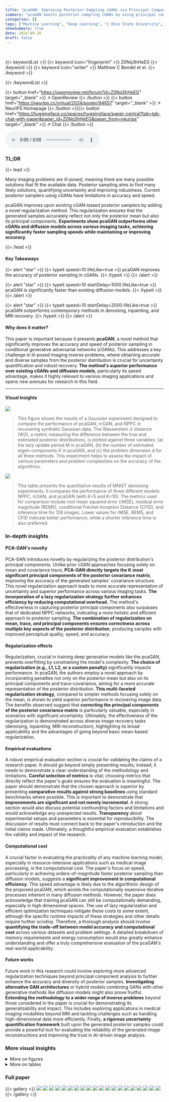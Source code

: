 ```yaml
---
title: "pcaGAN: Improving Posterior-Sampling cGANs via Principal Component Regularization"
summary: "pcaGAN boosts posterior-sampling cGANs by using principal component regularization, achieving faster, more accurate results in various imaging tasks."
categories: []
tags: ["Machine Learning", "Deep Learning", "🏢 Ohio State University",]
showSummary: true
date: 2024-09-26
draft: false
---
```


<br>

{{< keywordList >}}
{{< keyword icon="fingerprint" >}} Z0Nq3hHeEG {{< /keyword >}}
{{< keyword icon="writer" >}} Matthew C Bendel et el. {{< /keyword >}}
 
{{< /keywordList >}}

{{< button href="https://openreview.net/forum?id=Z0Nq3hHeEG" target="_blank" >}}
↗ OpenReview
{{< /button >}}
{{< button href="https://neurips.cc/virtual/2024/poster/94657" target="_blank" >}}
↗ NeurIPS Homepage
{{< /button >}}{{< button href="https://huggingface.co/spaces/huggingface/paper-central?tab=tab-chat-with-paper&paper_id=Z0Nq3hHeEG&paper_from=neurips" target="_blank" >}}
↗ Chat
{{< /button >}}



<audio controls>
    <source src="https://ai-paper-reviewer.com/Z0Nq3hHeEG/podcast.wav" type="audio/wav">
    Your browser does not support the audio element.
</audio>


### TL;DR


{{< lead >}}

Many imaging problems are ill-posed, meaning there are many possible solutions that fit the available data.  Posterior sampling aims to find many likely solutions, quantifying uncertainty and improving robustness.  Current posterior samplers using cGANs have limitations in accuracy and speed. 



pcaGAN improves upon existing cGAN-based posterior samplers by adding a novel regularization method. This regularization ensures that the generated samples accurately reflect not only the posterior mean but also its principal components.  **Experiments show pcaGAN outperforms other cGANs and diffusion models across various imaging tasks, achieving significantly faster sampling speeds while maintaining or improving accuracy.**

{{< /lead >}}


#### Key Takeaways

{{< alert "star" >}}
{{< typeit speed=10 lifeLike=true >}} pcaGAN improves the accuracy of posterior sampling in cGANs. {{< /typeit >}}
{{< /alert >}}

{{< alert "star" >}}
{{< typeit speed=10 startDelay=1000 lifeLike=true >}} pcaGAN is significantly faster than existing diffusion models. {{< /typeit >}}
{{< /alert >}}

{{< alert "star" >}}
{{< typeit speed=10 startDelay=2000 lifeLike=true >}} pcaGAN outperforms contemporary methods in denoising, inpainting, and MRI recovery. {{< /typeit >}}
{{< /alert >}}

#### Why does it matter?
This paper is important because it presents **pcaGAN**, a novel method that significantly improves the accuracy and speed of posterior sampling in conditional generative adversarial networks (cGANs). This addresses a key challenge in ill-posed imaging inverse problems, where obtaining accurate and diverse samples from the posterior distribution is crucial for uncertainty quantification and robust recovery.  **The method's superior performance over existing cGANs and diffusion models**, particularly its speed advantage, makes it highly relevant to various imaging applications and opens new avenues for research in this field.

------
#### Visual Insights



![](https://ai-paper-reviewer.com/Z0Nq3hHeEG/figures_4_1.jpg)

> This figure shows the results of a Gaussian experiment designed to compare the performance of pcaGAN, rcGAN, and NPPC in recovering synthetic Gaussian data.  The Wasserstein-2 distance (W2), a metric measuring the difference between the true and estimated posterior distributions, is plotted against three variables: (a) the lazy update period M in pcaGAN, (b) the number of estimated eigen-components K in pcaGAN, and (c) the problem dimension d for all three methods. This experiment helps to assess the impact of various parameters and problem complexities on the accuracy of the algorithms.





![](https://ai-paper-reviewer.com/Z0Nq3hHeEG/tables_5_1.jpg)

> This table presents the quantitative results of MNIST denoising experiments.  It compares the performance of three different models: NPPC, rcGAN, and pcaGAN (with K=5 and K=10). The metrics used for comparison include root mean squared error (rMSE), residual error magnitude (REM5), conditional Fréchet Inception Distance (CFID), and inference time for 128 images. Lower values for rMSE, REM5, and CFID indicate better performance, while a shorter inference time is also preferred.





### In-depth insights


#### PCA-GAN's novelty
PCA-GAN introduces novelty by regularizing the posterior distribution's principal components.  Unlike prior cGAN approaches focusing solely on mean and covariance trace, **PCA-GAN directly targets the K most significant principal components of the posterior covariance matrix**, improving the accuracy of the generated samples' covariance structure. This novel regularization approach leads to more accurate representation of uncertainty and superior performance across various imaging tasks.  **The incorporation of a lazy regularization strategy further enhances efficiency by reducing computational overhead.** The method's effectiveness in capturing posterior principal components also surpasses that of dedicated NPPC networks, indicating a more holistic and efficient approach to posterior sampling.  **The combination of regularization on mean, trace, and principal components ensures correctness across multiple key aspects of the posterior distribution**, producing samples with improved perceptual quality, speed, and accuracy.

#### Regularization effects
Regularization, crucial in training deep generative models like the pcaGAN, prevents overfitting by constraining the model's complexity.  **The choice of regularization (e.g., L1, L2, or a custom penalty)** significantly impacts performance.  In pcaGAN, the authors employ a novel approach by incorporating penalties not only on the posterior mean but also on its principal components and trace-covariance, aiming for a more accurate representation of the posterior distribution.  **This multi-faceted regularization strategy**, compared to simpler methods focusing solely on the mean, is shown to yield superior performance in recovering image data. The benefits observed suggest that **correcting the principal components of the posterior covariance matrix** is particularly valuable, especially in scenarios with significant uncertainty.  Ultimately, the effectiveness of the regularization is demonstrated across diverse image recovery tasks (denoising, inpainting, MRI reconstruction), highlighting its broad applicability and the advantages of going beyond basic mean-based regularization.

#### Empirical evaluations
A robust empirical evaluation section is crucial for validating the claims of a research paper.  It should go beyond simply presenting results; instead, it needs to demonstrate a clear understanding of the methodology and limitations.  **Careful selection of metrics** is vital; choosing metrics that directly reflect the paper's goals ensures the evaluation is meaningful.  The paper should demonstrate that the chosen approach is superior by presenting **comparative results against strong baselines** using standard benchmarks where possible.  This is important to demonstrate that **improvements are significant and not merely incremental**. A strong section would also discuss potential confounding factors and limitations and would acknowledge any unexpected results.  **Transparency** about experimental setups and parameters is essential for reproducibility.  The discussion of results must connect back to the paper's introduction and the initial claims made. Ultimately, a thoughtful empirical evaluation establishes the validity and impact of the research.

#### Computational cost
A crucial factor in evaluating the practicality of any machine learning model, especially in resource-intensive applications such as medical image processing, is the computational cost.  The paper's focus on speed, particularly in achieving orders-of-magnitude faster posterior sampling than diffusion models, suggests a **significant improvement in computational efficiency**. This speed advantage is likely due to the algorithmic design of the proposed pcaGAN, which avoids the computationally expensive iterative processes inherent in many diffusion methods. However, the paper does acknowledge that training pcaGAN can still be computationally demanding, especially in high dimensional spaces. The use of lazy regularization and efficient optimization techniques mitigate these costs to some extent, although the specific runtime impacts of these strategies and other details require further scrutiny. Therefore, a thorough analysis should involve **quantifying the trade-off between model accuracy and computational cost** across various datasets and problem settings.  A detailed breakdown of memory requirements and energy consumption would also greatly enhance understanding and offer a truly comprehensive evaluation of the pcaGAN's real-world applicability.

#### Future works
Future work in this research could involve exploring more advanced regularization techniques beyond principal component analysis to further enhance the accuracy and diversity of posterior samples.  **Investigating alternative GAN architectures** or hybrid models combining GANs with other generative methods like diffusion models might also prove fruitful.  **Extending the methodology to a wider range of inverse problems** beyond those considered in the paper is crucial for demonstrating its generalizability and impact. This includes exploring applications in medical imaging modalities beyond MRI and tackling challenges such as handling high-dimensional data more efficiently.  Finally, **a rigorous uncertainty quantification framework** built upon the generated posterior samples could provide a powerful tool for evaluating the reliability of the generated image reconstructions and improving the trust in AI-driven image analysis.


### More visual insights

<details>
<summary>More on figures
</summary>


![](https://ai-paper-reviewer.com/Z0Nq3hHeEG/figures_5_1.jpg)

> This figure compares the performance of pcaGAN and NPPC on MNIST denoising. For each model, it shows the true image, the noisy measurement, the estimated posterior mean, the top 5 principal eigenvectors, and two reconstructions obtained by adding multiples of the eigenvectors to the posterior mean.  This visualization helps to understand how each model captures uncertainty and generates diverse samples from the posterior distribution.


![](https://ai-paper-reviewer.com/Z0Nq3hHeEG/figures_6_1.jpg)

> This figure shows the results of MRI recovery at acceleration factor R=8 using different methods. The first row shows the ground truth, followed by the average of 32 samples generated by pcaGAN and other methods such as rcGAN, pscGAN, CGAN, and Langevin. The last row shows samples generated by E2E-VarNet.  Arrows highlight variations between the different recovery methods, illustrating the relative performance of each technique.


![](https://ai-paper-reviewer.com/Z0Nq3hHeEG/figures_8_1.jpg)

> This figure shows the results of inpainting on a 256x256 FFHQ face image using different methods: Original, Masked, pcaGAN, rcGAN, CoModGAN, DPS, DDNM, and DDRM.  Each method is represented by a row of images, showing multiple samples generated for a single masked image.  This visualizes the diverse inpainting results produced by different approaches, allowing comparison of visual quality and diversity.


![](https://ai-paper-reviewer.com/Z0Nq3hHeEG/figures_13_1.jpg)

> This figure shows the results of MRI recovery experiments at an acceleration factor of R=8.  It compares the true image, the recovery generated by the proposed pcaGAN model, and several other methods (rcGAN, pscGAN, CGAN, and Langevin).  The image shows the average reconstruction from 32 posterior samples (P=32) from each method. Also shown is a sample reconstruction from the posterior distribution of each method and the true image.  The arrows highlight subtle differences in the reconstruction quality, demonstrating the effect of different methods on MRI recovery.


![](https://ai-paper-reviewer.com/Z0Nq3hHeEG/figures_16_1.jpg)

> This figure compares pcaGAN and NPPC by visualizing the true image, noisy measurements, the conditional mean of the posterior distribution, the top 5 principal eigenvectors and two perturbed versions of the posterior mean for a specific MNIST digit.  The perturbations are generated by adding multiples of each eigenvector to the mean, showcasing how the eigenvectors represent directions of variation in the posterior distribution.


![](https://ai-paper-reviewer.com/Z0Nq3hHeEG/figures_16_2.jpg)

> This figure shows the results of MNIST denoising using both pcaGAN and NPPC.  The top row shows the true image, the noisy measurement, and the top 5 principal eigenvectors generated by each method. The bottom row shows the reconstruction mean and two reconstructions obtained by adding and subtracting multiples of the principal eigenvectors to the mean. This helps illustrate how the principal components capture the uncertainty in the reconstruction.


![](https://ai-paper-reviewer.com/Z0Nq3hHeEG/figures_16_3.jpg)

> This figure shows the results of MNIST denoising using pcaGAN and NPPC. For each method, it displays the true image, the noisy measurement, the estimated posterior mean, the top 5 principal eigenvectors, and two images generated by adding multiples of the principal eigenvectors to the posterior mean. This illustrates how the principal components of the posterior distribution capture the uncertainty of the denoising process.


![](https://ai-paper-reviewer.com/Z0Nq3hHeEG/figures_17_1.jpg)

> This figure shows the results of MRI reconstruction at an acceleration rate of R=4 using different methods. The top row displays the pixel-wise standard deviation for the posterior samples (P=32). The following rows show the average image generated from 2, 4, and 32 posterior samples. Finally, the last two rows show individual samples from the posterior distribution. The yellow arrows highlight variations between the different reconstructions.


![](https://ai-paper-reviewer.com/Z0Nq3hHeEG/figures_18_1.jpg)

> This figure shows the results of MRI reconstruction with acceleration factor R=8. The first row displays the pixel-wise standard deviation, and the following rows show the average reconstruction results and samples for different numbers of samples (P). The arrows highlight the meaningful variations in the reconstruction across the posterior samples.


![](https://ai-paper-reviewer.com/Z0Nq3hHeEG/figures_19_1.jpg)

> This figure shows the results of MRI reconstruction with acceleration factor R=4 using different methods. The first row displays the pixel-wise standard deviation (SD) when using 32 samples.  The following rows show the average reconstruction results with 32, 4 and 2 samples. The last two rows show individual samples generated by each method, highlighting the variability in the posterior distribution of the reconstructions. The yellow arrows point out the image regions where the variability among samples is most apparent.


![](https://ai-paper-reviewer.com/Z0Nq3hHeEG/figures_20_1.jpg)

> This figure shows the results of MRI reconstruction at acceleration rate R=8 using different methods.  The top row displays the pixel-wise standard deviation (SD) of the posterior samples (P=32). The next three rows show the average reconstruction from 2, 4, and 32 posterior samples, respectively. Finally, the bottom two rows display individual samples from the posterior distribution. Yellow arrows highlight regions where the reconstruction varies meaningfully across posterior samples.


![](https://ai-paper-reviewer.com/Z0Nq3hHeEG/figures_21_1.jpg)

> This figure shows the results of inpainting on a 256x256 FFHQ face image using different methods.  The leftmost column shows the original image, followed by the masked image. Then, the subsequent columns present inpainting results from various models: DDRM, DDNM, DPS, CoModGAN, rcGAN, and pcaGAN. Each row shows the results obtained from the same model but with different samples from the posterior distribution.  The figure visually demonstrates the quality and variety of inpainting achieved by each method.


![](https://ai-paper-reviewer.com/Z0Nq3hHeEG/figures_22_1.jpg)

> This figure shows the results of inpainting a randomly generated mask on a 256x256 FFHQ face image using different methods.  The original image is shown at the top left, followed by the masked image which has a significant portion of the face obscured. Below, the inpainting results for pcaGAN, rcGAN, CoModGAN, DPS, DDNM and DDRM are displayed, each method generating multiple samples to show variations in generated outputs.  Visual comparison allows assessment of each method's ability to realistically reconstruct the missing parts of the face, taking into account factors like texture, lighting, and overall facial features.


![](https://ai-paper-reviewer.com/Z0Nq3hHeEG/figures_23_1.jpg)

> This figure shows the results of inpainting a randomly generated mask on several 256x256 FFHQ face images using different methods: pcaGAN, rcGAN, CoModGAN, DPS, DDNM, and DDRM.  The 'Original' column shows the complete images. The 'Masked' column shows the same images with a random section masked out. The remaining columns show the inpainting results produced by each of the stated methods. The figure visually demonstrates the relative performance of each method in terms of the quality and realism of the inpainted regions.


![](https://ai-paper-reviewer.com/Z0Nq3hHeEG/figures_24_1.jpg)

> This figure shows the results of inpainting on a 256x256 FFHQ face image using different methods.  The 'Original' column shows the original image.  The 'Masked' column shows the image with a randomly generated mask applied.  The remaining columns display the inpainting results from several methods: pcaGAN (the authors' method), rcGAN, CoModGAN, DPS, DDNM, and DDRM.  The figure visually demonstrates the relative performance of each method in terms of the quality and realism of the inpainted region, as well as the diversity of results.


</details>




<details>
<summary>More on tables
</summary>


![](https://ai-paper-reviewer.com/Z0Nq3hHeEG/tables_6_1.jpg)
> This table presents the average results of different models for MRI reconstruction at acceleration rates R=4 and R=8.  The metrics used for comparison include CFID (Conditional Fréchet Inception Distance) with three variations (CFID¹, CFID², CFID³ representing different numbers of test samples), FID (Fréchet Inception Distance), APSD (Average Perceptual Sample Distance), and the time taken for generating 4 samples. The models compared include E2E-VarNet, Langevin, cGAN (Adler & Oktem), pscGAN, rcGAN, and the proposed pcaGAN.  The table showcases the performance of each model in terms of image reconstruction accuracy and computational efficiency.

![](https://ai-paper-reviewer.com/Z0Nq3hHeEG/tables_7_1.jpg)
> This table compares the performance of different models on MRI reconstruction task at acceleration factor R=8.  It shows the PSNR, SSIM, LPIPS, and DISTS scores for different sample sizes (P).  Higher PSNR and SSIM values indicate better reconstruction quality, while lower LPIPS and DISTS values indicate better perceptual similarity to the ground truth. The table helps to understand the trade-off between sample size and reconstruction quality.

![](https://ai-paper-reviewer.com/Z0Nq3hHeEG/tables_7_2.jpg)
> This table presents the results of the FFHQ inpainting experiment. It compares different models (DPS, DDNM, DDRM, pscGAN, CoModGAN, rcGAN, and pcaGAN) in terms of their performance on inpainting tasks. The metrics used to evaluate performance include CFID, FID, and LPIPS. The table also shows the time taken to generate 40 samples for each method. The lower the CFID, FID, and LPIPS values, the better the performance. The table highlights that pcaGAN outperforms all other methods in terms of CFID, FID, and LPIPS and achieves comparable sample generation speed.

![](https://ai-paper-reviewer.com/Z0Nq3hHeEG/tables_12_1.jpg)
> This table presents a comparison of different models on the MNIST denoising task.  The models compared are NPPC, rcGAN, and two variants of the proposed pcaGAN (with K=5 and K=10). The metrics used for comparison are root mean squared error (rMSE), residual error magnitude (REM5), conditional Fréchet inception distance (CFID), and the average time taken to generate 128 samples.  Lower values for rMSE, REM5, and CFID indicate better performance. The time metric indicates computational efficiency.

![](https://ai-paper-reviewer.com/Z0Nq3hHeEG/tables_13_1.jpg)
> This table compares the performance of different models on MRI reconstruction with acceleration factor R=8.  The metrics used are Peak Signal-to-Noise Ratio (PSNR), Structural Similarity Index (SSIM), Learned Perceptual Image Patch Similarity (LPIPS), and  Distorted Image Similarity (DISTS).  The results are shown for different numbers of samples (P) used to generate the average image. Higher PSNR and SSIM values indicate better image quality, while lower LPIPS and DISTS indicate better perceptual similarity to the ground truth. 

</details>




### Full paper

{{< gallery >}}
<img src="https://ai-paper-reviewer.com/Z0Nq3hHeEG/1.png" class="grid-w50 md:grid-w33 xl:grid-w25" />
<img src="https://ai-paper-reviewer.com/Z0Nq3hHeEG/2.png" class="grid-w50 md:grid-w33 xl:grid-w25" />
<img src="https://ai-paper-reviewer.com/Z0Nq3hHeEG/3.png" class="grid-w50 md:grid-w33 xl:grid-w25" />
<img src="https://ai-paper-reviewer.com/Z0Nq3hHeEG/4.png" class="grid-w50 md:grid-w33 xl:grid-w25" />
<img src="https://ai-paper-reviewer.com/Z0Nq3hHeEG/5.png" class="grid-w50 md:grid-w33 xl:grid-w25" />
<img src="https://ai-paper-reviewer.com/Z0Nq3hHeEG/6.png" class="grid-w50 md:grid-w33 xl:grid-w25" />
<img src="https://ai-paper-reviewer.com/Z0Nq3hHeEG/7.png" class="grid-w50 md:grid-w33 xl:grid-w25" />
<img src="https://ai-paper-reviewer.com/Z0Nq3hHeEG/8.png" class="grid-w50 md:grid-w33 xl:grid-w25" />
<img src="https://ai-paper-reviewer.com/Z0Nq3hHeEG/9.png" class="grid-w50 md:grid-w33 xl:grid-w25" />
<img src="https://ai-paper-reviewer.com/Z0Nq3hHeEG/10.png" class="grid-w50 md:grid-w33 xl:grid-w25" />
<img src="https://ai-paper-reviewer.com/Z0Nq3hHeEG/11.png" class="grid-w50 md:grid-w33 xl:grid-w25" />
<img src="https://ai-paper-reviewer.com/Z0Nq3hHeEG/12.png" class="grid-w50 md:grid-w33 xl:grid-w25" />
<img src="https://ai-paper-reviewer.com/Z0Nq3hHeEG/13.png" class="grid-w50 md:grid-w33 xl:grid-w25" />
<img src="https://ai-paper-reviewer.com/Z0Nq3hHeEG/14.png" class="grid-w50 md:grid-w33 xl:grid-w25" />
<img src="https://ai-paper-reviewer.com/Z0Nq3hHeEG/15.png" class="grid-w50 md:grid-w33 xl:grid-w25" />
<img src="https://ai-paper-reviewer.com/Z0Nq3hHeEG/16.png" class="grid-w50 md:grid-w33 xl:grid-w25" />
<img src="https://ai-paper-reviewer.com/Z0Nq3hHeEG/17.png" class="grid-w50 md:grid-w33 xl:grid-w25" />
<img src="https://ai-paper-reviewer.com/Z0Nq3hHeEG/18.png" class="grid-w50 md:grid-w33 xl:grid-w25" />
<img src="https://ai-paper-reviewer.com/Z0Nq3hHeEG/19.png" class="grid-w50 md:grid-w33 xl:grid-w25" />
<img src="https://ai-paper-reviewer.com/Z0Nq3hHeEG/20.png" class="grid-w50 md:grid-w33 xl:grid-w25" />
{{< /gallery >}}